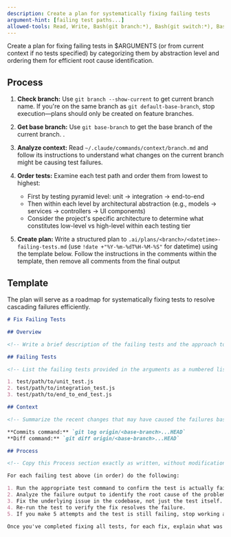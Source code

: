 ```yaml
---
description: Create a plan for systematically fixing failing tests
argument-hint: [failing test paths...]
allowed-tools: Read, Write, Bash(git branch:*), Bash(git switch:*), Bash(git base-branch:*), Bash(git default-base-branch:*), Bash(date:*)
---
```


Create a plan for fixing failing tests in $ARGUMENTS (or from current context if no tests specified) by categorizing them by abstraction level and ordering them for efficient root cause identification.

## Process

1. **Check branch:** Use `git branch --show-current` to get current branch name. If you're on the same branch as `git default-base-branch`, stop execution—plans should only be created on feature branches.

2. **Get base branch:** Use `git base-branch` to get the base branch of the current branch.
   .
3. **Analyze context:** Read `~/.claude/commands/context/branch.md` and follow its instructions to understand what changes on the current branch might be causing test failures.

4. **Order tests:** Examine each test path and order them from lowest to highest:
   - First by testing pyramid level: unit → integration → end-to-end
   - Then within each level by architectural abstraction (e.g., models → services → controllers → UI components)
   - Consider the project's specific architecture to determine what constitutes low-level vs high-level within each testing tier

5. **Create plan:** Write a structured plan to `.ai/plans/<branch>/<datetime>-failing-tests.md` (use `!date +"%Y-%m-%dT%H-%M-%S"` for datetime) using the template below. Follow the instructions in the comments within the template, then remove all comments from the final output

## Template

The plan will serve as a roadmap for systematically fixing tests to resolve cascading failures efficiently.

```markdown
# Fix Failing Tests

## Overview

<!-- Write a brief description of the failing tests and the approach to fix them systematically. -->

## Failing Tests

<!-- List the failing tests provided in the arguments as a numbered list, ordered by abstraction level (lowest to highest). Output only the test file paths with numbers—no subsections or abstraction labels. Fixing lower-level tests may resolve higher-level test failures. -->

1. test/path/to/unit_test.js
2. test/path/to/integration_test.js
3. test/path/to/end_to_end_test.js

## Context

<!-- Summarize the recent changes that may have caused the failures based on git log and diff output. In addition, copy the commands below, replacing <base-branch> with the actual base branch name. -->

**Commits command:** `git log origin/<base-branch>...HEAD`
**Diff command:** `git diff origin/<base-branch>...HEAD`

## Process

<!-- Copy this Process section exactly as written, without modification: -->

For each failing test above (in order) do the following:

1. Run the appropriate test command to confirm the test is actually failing.
2. Analyze the failure output to identify the root cause of the problem.
3. Fix the underlying issue in the codebase, not just the test itself.
4. Re-run the test to verify the fix resolves the failure.
5. If you make 5 attempts and the test is still failing, stop working and escalate to the user.

Once you've completed fixing all tests, for each fix, explain what was failing, what the underlying problem was, and how you fixed it.
```
